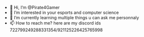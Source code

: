 - 👋 Hi, I’m @Pirate4Gamer
- 👀 I’m interested in your esports and computer science
- 🌱 I’m currently learning multiple things u  can ask me personnaly
- 📫 How to reach me? here are my discord ids 722799249288331354/921125226425765998

<!---
Pirate4Gamer/Pirate4Gamer is a ✨ special ✨ repository because its `README.md` (this file) appears on your GitHub profile.
You can click the Preview link to take a look at your changes.
--->
